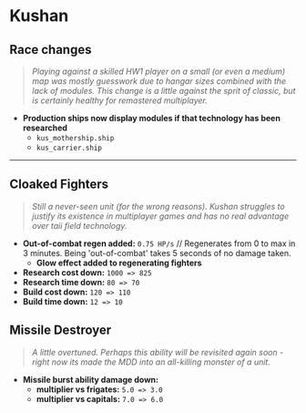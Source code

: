 # Kushan

## Race changes
> *Playing against a skilled HW1 player on a small (or even a medium) map was mostly guesswork due to hangar sizes combined with the lack of modules. This change is a little against the sprit of classic, but is certainly healthy for remastered multiplayer.*
* **Production ships now display modules if that technology has been researched**
  * `kus_mothership.ship`
  * `kus_carrier.ship`

---

## Cloaked Fighters
>*Still a never-seen unit (for the wrong reasons). Kushan struggles to justify its existence in multiplayer games and has no real advantage over taii field technology.*
* **Out-of-combat regen added:** `0.75 HP/s` // Regenerates from 0 to max in 3 minutes. Being 'out-of-combat' takes 5 seconds of no damage taken.
  *  **Glow effect added to regenerating fighters**
* **Research cost down:** `1000 => 825`
* **Research time down:** `80 => 70`
* **Build cost down:** `120 => 110`
* **Build time down:** `12 => 10`

## Missile Destroyer
> *A little overtuned. Perhaps this ability will be revisited again soon - right now its made the MDD into an all-killing monster of a unit.*
* **Missile burst ability damage down:**
  * **multiplier vs frigates:** `5.0 => 3.0`
  * **multiplier vs capitals:** `7.0 => 6.0`
